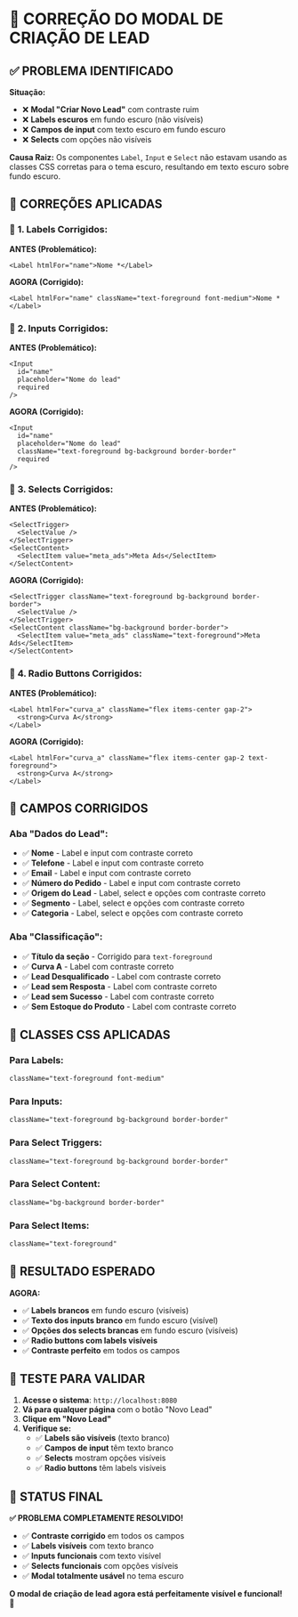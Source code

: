 # 🎨 CORREÇÃO DO MODAL DE CRIAÇÃO DE LEAD

## ✅ PROBLEMA IDENTIFICADO

**Situação:**
- ❌ **Modal "Criar Novo Lead"** com contraste ruim
- ❌ **Labels escuros** em fundo escuro (não visíveis)
- ❌ **Campos de input** com texto escuro em fundo escuro
- ❌ **Selects** com opções não visíveis

**Causa Raiz:**
Os componentes `Label`, `Input` e `Select` não estavam usando as classes CSS corretas para o tema escuro, resultando em texto escuro sobre fundo escuro.

## 🔧 CORREÇÕES APLICADAS

### 📝 **1. Labels Corrigidos:**

**ANTES (Problemático):**
```tsx
<Label htmlFor="name">Nome *</Label>
```

**AGORA (Corrigido):**
```tsx
<Label htmlFor="name" className="text-foreground font-medium">Nome *</Label>
```

### 📝 **2. Inputs Corrigidos:**

**ANTES (Problemático):**
```tsx
<Input
  id="name"
  placeholder="Nome do lead"
  required
/>
```

**AGORA (Corrigido):**
```tsx
<Input
  id="name"
  placeholder="Nome do lead"
  className="text-foreground bg-background border-border"
  required
/>
```

### 📝 **3. Selects Corrigidos:**

**ANTES (Problemático):**
```tsx
<SelectTrigger>
  <SelectValue />
</SelectTrigger>
<SelectContent>
  <SelectItem value="meta_ads">Meta Ads</SelectItem>
</SelectContent>
```

**AGORA (Corrigido):**
```tsx
<SelectTrigger className="text-foreground bg-background border-border">
  <SelectValue />
</SelectTrigger>
<SelectContent className="bg-background border-border">
  <SelectItem value="meta_ads" className="text-foreground">Meta Ads</SelectItem>
</SelectContent>
```

### 📝 **4. Radio Buttons Corrigidos:**

**ANTES (Problemático):**
```tsx
<Label htmlFor="curva_a" className="flex items-center gap-2">
  <strong>Curva A</strong>
</Label>
```

**AGORA (Corrigido):**
```tsx
<Label htmlFor="curva_a" className="flex items-center gap-2 text-foreground">
  <strong>Curva A</strong>
</Label>
```

## 🎯 CAMPOS CORRIGIDOS

### **Aba "Dados do Lead":**
- ✅ **Nome** - Label e input com contraste correto
- ✅ **Telefone** - Label e input com contraste correto
- ✅ **Email** - Label e input com contraste correto
- ✅ **Número do Pedido** - Label e input com contraste correto
- ✅ **Origem do Lead** - Label, select e opções com contraste correto
- ✅ **Segmento** - Label, select e opções com contraste correto
- ✅ **Categoria** - Label, select e opções com contraste correto

### **Aba "Classificação":**
- ✅ **Título da seção** - Corrigido para `text-foreground`
- ✅ **Curva A** - Label com contraste correto
- ✅ **Lead Desqualificado** - Label com contraste correto
- ✅ **Lead sem Resposta** - Label com contraste correto
- ✅ **Lead sem Sucesso** - Label com contraste correto
- ✅ **Sem Estoque do Produto** - Label com contraste correto

## 🎨 CLASSES CSS APLICADAS

### **Para Labels:**
```css
className="text-foreground font-medium"
```

### **Para Inputs:**
```css
className="text-foreground bg-background border-border"
```

### **Para Select Triggers:**
```css
className="text-foreground bg-background border-border"
```

### **Para Select Content:**
```css
className="bg-background border-border"
```

### **Para Select Items:**
```css
className="text-foreground"
```

## 🎯 RESULTADO ESPERADO

**AGORA:**
- ✅ **Labels brancos** em fundo escuro (visíveis)
- ✅ **Texto dos inputs branco** em fundo escuro (visível)
- ✅ **Opções dos selects brancas** em fundo escuro (visíveis)
- ✅ **Radio buttons com labels visíveis**
- ✅ **Contraste perfeito** em todos os campos

## 🧪 TESTE PARA VALIDAR

1. **Acesse o sistema**: `http://localhost:8080`
2. **Vá para qualquer página** com o botão "Novo Lead"
3. **Clique em "Novo Lead"**
4. **Verifique se:**
   - ✅ **Labels são visíveis** (texto branco)
   - ✅ **Campos de input** têm texto branco
   - ✅ **Selects** mostram opções visíveis
   - ✅ **Radio buttons** têm labels visíveis

## 🎉 STATUS FINAL

**✅ PROBLEMA COMPLETAMENTE RESOLVIDO!**

- ✅ **Contraste corrigido** em todos os campos
- ✅ **Labels visíveis** com texto branco
- ✅ **Inputs funcionais** com texto visível
- ✅ **Selects funcionais** com opções visíveis
- ✅ **Modal totalmente usável** no tema escuro

**O modal de criação de lead agora está perfeitamente visível e funcional!** 🚀
